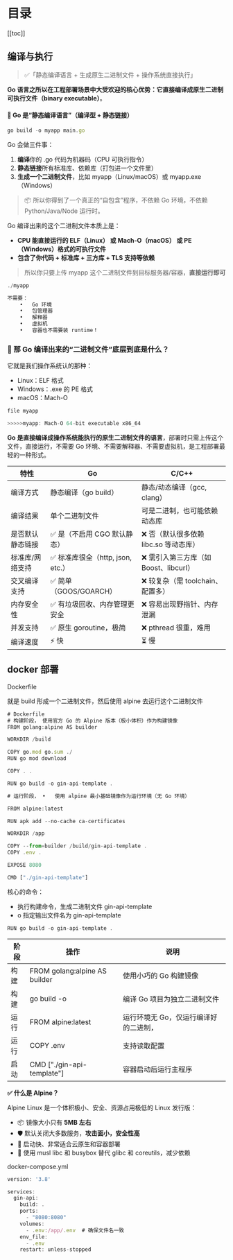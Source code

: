# 目录

[[toc]]

## 编译与执行

> ✅「静态编译语言 + 生成原生二进制文件 + 操作系统直接执行」
> 

**Go 语言之所以在工程部署场景中大受欢迎的核心优势：它直接编译成原生二进制可执行文件（binary executable）**。

#### **🔧 Go 是“静态编译语言”（编译型 + 静态链接）**

```jsx
go build -o myapp main.go
```

Go 会做三件事：

1. **编译**你的 .go 代码为机器码（CPU 可执行指令）
2. **静态链接**所有标准库、依赖库（打包进一个文件里）
3. **生成一个二进制文件**，比如 myapp（Linux/macOS）或 myapp.exe（Windows）

> 📦 所以你得到了一个真正的“自包含”程序，不依赖 Go 环境，不依赖 Python/Java/Node 运行时。
> 

Go 编译出来的这个二进制文件本质上是：

- **CPU 能直接运行的 ELF（Linux） 或 Mach-O（macOS） 或 PE（Windows）格式的可执行文件**
- **包含了你代码 + 标准库 + 三方库 + TLS 支持等依赖**

> 所以你只要上传 myapp 这个二进制文件到目标服务器/容器，**直接运行即可**
> 

```jsx
./myapp

不需要：
	•	Go 环境
	•	包管理器
	•	解释器
	•	虚拟机
	•	容器也不需要装 runtime！
```

### **🧠 那 Go 编译出来的“二进制文件”底层到底是什么？**

它就是我们操作系统认的那种：

- Linux：ELF 格式
- Windows：.exe 的 PE 格式
- macOS：Mach-O

```jsx
file myapp

>>>>>myapp: Mach-O 64-bit executable x86_64 
```

**Go 是直接编译成操作系统能执行的原生二进制文件的语言**，部署时只需上传这个文件，直接运行，不需要 Go 环境、不需要解释器、不需要虚拟机，是工程部署最轻的一种形式。

| **特性** | **Go** | **C/C++** |
| --- | --- | --- |
| 编译方式 | 静态编译（go build） | 静态/动态编译（gcc, clang） |
| 编译结果 | 单个二进制文件 | 可是二进制，也可能依赖动态库 |
| 是否默认静态链接 | ✅ 是（不启用 CGO 默认静态） | ❌ 否（默认很多依赖 libc.so 等动态库） |
| 标准库/网络支持 | ✅ 标准库很全（http, json, etc.） | ❌ 需引入第三方库（如 Boost、libcurl） |
| 交叉编译支持 | ✅ 简单（GOOS/GOARCH） | ❌ 较复杂（需 toolchain、配置多） |
| 内存安全性 | ✅ 有垃圾回收、内存管理更安全 | ❌ 容易出现野指针、内存泄漏 |
| 并发支持 | ✅ 原生 goroutine，极简 | ❌ pthread 很重，难用 |
| 编译速度 | ⚡ 快 | ⏳ 慢 |

## docker 部署

Dockerfile

就是 build 形成一个二进制文件，然后使用 alpine 去运行这个二进制文件

```jsx
# Dockerfile
# 构建阶段，	使用官方 Go 的 Alpine 版本（极小体积）作为构建镜像
FROM golang:alpine AS builder

WORKDIR /build

COPY go.mod go.sum ./
RUN go mod download

COPY . .

RUN go build -o gin-api-template .

# 运行阶段，	•	使用 alpine 最小基础镜像作为运行环境（无 Go 环境）

FROM alpine:latest

RUN apk add --no-cache ca-certificates

WORKDIR /app

COPY --from=builder /build/gin-api-template .
COPY .env .

EXPOSE 8080

CMD ["./gin-api-template"]
```

核心的命令：

- 执行构建命令，生成二进制文件 gin-api-template
- o 指定输出文件名为 gin-api-template

```jsx
RUN go build -o gin-api-template .
```

| **阶段** | **操作** | **说明** |
| --- | --- | --- |
| 构建 | FROM golang:alpine AS builder | 使用小巧的 Go 构建镜像 |
| 构建 | go build -o | 编译 Go 项目为独立二进制文件 |
| 运行 | FROM alpine:latest | 运行环境无 Go，仅运行编译好的二进制， |
| 运行 | COPY .env | 支持读取配置 |
| 启动 | CMD ["./gin-api-template"] | 容器启动后运行主程序 |

**✅ 什么是 Alpine？**

Alpine Linux 是一个体积极小、安全、资源占用极低的 Linux 发行版：

- 📦 镜像大小只有 **5MB 左右**
- 🛡️ 默认关闭大多数服务，**攻击面小，安全性高**
- 🚀 启动快、非常适合云原生和容器部署
- 🧊 使用 musl libc 和 busybox 替代 glibc 和 coreutils，减少依赖

docker-compose.yml

```jsx
version: '3.8'

services:
  gin-api:
    build: .
    ports:
      - "8080:8080"
    volumes:
      - .env:/app/.env  # 确保文件名一致
    env_file:
      - .env
    restart: unless-stopped
```